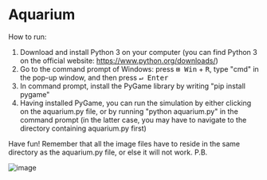 # Aquarium

How to run:
1. Download and install Python 3 on your computer (you can find Python 3 on the official website: https://www.python.org/downloads/)
2. Go to the command prompt of Windows: press <kbd>⊞ Win</kbd> + <kbd>R</kbd>, type "cmd" in the pop-up window, and then press <kbd>↵ Enter</kbd>
3. In command prompt, install the PyGame library by writing "pip install pygame"
4. Having installed PyGame, you can run the simulation by either clicking on the aquarium.py file, or by running "python aquarium.py" in the command prompt (in the latter case, you may have to navigate to the directory containing aquarium.py first)

Have fun! Remember that all the image files have to reside in the same directory as the aquarium.py file, or else it will not work.
P.B.

![image](https://github.com/user-attachments/assets/1600c823-9487-4f6b-94ea-f716d590a5c4)
